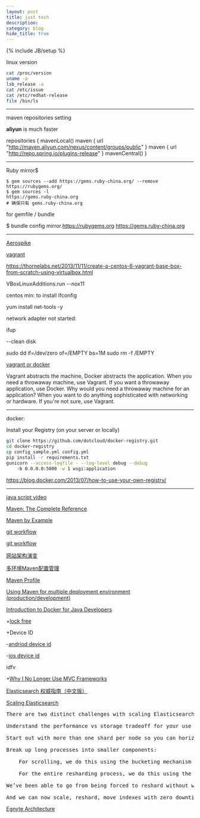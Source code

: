 ```yaml
---
layout: post
title: just tech
description: 
category: blog
hide_title: true
---
```

{% include JB/setup %}

linux version

```sh
cat /proc/version 
uname -a
lsb_release -a
cat /etc/issue
cat /etc/redhat-release 
file /bin/ls
```

-------------

maven repositories setting

**aliyun** is much faster

repositories {
    mavenLocal()
    maven { url "http://maven.aliyun.com/nexus/content/groups/public" }
    maven { url "http://repo.spring.io/plugins-release" }
    mavenCentral()
}

-----------------

Ruby mirror$ 

```
$ gem sources --add https://gems.ruby-china.org/ --remove https://rubygems.org/
$ gem sources -l
https://gems.ruby-china.org
# 确保只有 gems.ruby-china.org
```

for gemfile / bundle

$ bundle config mirror.https://rubygems.org https://gems.ruby-china.org

------------

[Aerospike](./)

[vagrant](https://www.vagrantup.com/docs/)


https://thornelabs.net/2013/11/11/create-a-centos-6-vagrant-base-box-from-scratch-using-virtualbox.html

VBoxLinuxAdditions.run --nox11

centos min: to install ifconfig

yum install net-tools -y


network adapter not started: 

ifup


--clean disk 


sudo dd if=/dev/zero of=/EMPTY bs=1M
sudo rm -f /EMPTY



[vagrant or docker](https://www.quora.com/What-is-the-difference-between-Docker-and-Vagrant-When-should-you-use-each-one)

Vagrant abstracts the machine, Docker abstracts the application.
When you need a throwaway machine, use Vagrant. If you want a throwaway application, use Docker.
Why would you need a throwaway machine for an application? When you want to do anything sophisticated with networking or hardware.
If you're not sure, use Vagrant.


-----

docker:

Install your Registry (on your server or locally)

```sh
git clone https://github.com/dotcloud/docker-registry.git
cd docker-registry
cp config_sample.yml config.yml
pip install -r requirements.txt
gunicorn --access-logfile - --log-level debug --debug 
    -b 0.0.0.0:5000 -w 1 wsgi:application
```
https://blog.docker.com/2013/07/how-to-use-your-own-registry/

----


[java script video](https://github.com/AllThingsSmitty/must-watch-javascript)

[Maven: The Complete Reference](http://books.sonatype.com/mvnref-book/reference/public-book.html)

[Maven by Example](http://books.sonatype.com/mvnex-book/reference/public-book.html)

[git workflow](http://nvie.com/posts/a-successful-git-branching-model/)

[git workflow](https://www.atlassian.com/git/tutorials/comparing-workflows)

[网站架构演变](http://greemranqq.iteye.com/blog/1997800)

[多环境Maven配置管理](http://buzheng.org/maven-profile-for-multiple-enviroments.html)

[Maven Profile](http://buzheng.org/maven-profile-for-multiple-enviroments.html)

[Using Maven for multiple deployment environment (production/development)](http://stackoverflow.com/questions/1149352/using-maven-for-multiple-deployment-environment-production-development)

[Introduction to Docker for Java Developers](https://examples.javacodegeeks.com/devops/docker/introduction-docker-java-developers/?utm_content=bufferaf2ae&utm_medium=social&utm_source=twitter.com&utm_campaign=buffer)


+[lock free](http://programmers.stackexchange.com/questions/141271/if-i-use-locks-can-my-algorithm-still-be-lock-free/307954#307954)


+Device ID

-[andriod device id](http://stackoverflow.com/questions/2785485/is-there-a-unique-android-device-id)

-[ios device id](http://www.cnblogs.com/BigPolarBear/p/3359526.html)

idfv


+[Why I No Longer Use MVC Frameworks](http://www.infoq.com/articles/no-more-mvc-frameworks)



[Elasticsearch 权威指南（中文版）](http://es.xiaoleilu.com/index.html)

[Scaling Elasticsearch](https://signalfx.com/scaling-elasticsearch-sharding-availability-hundreds-millions-documents/)

<pre>
There are two distinct challenges with scaling Elasticsearch centered around sharding: how many shards do you need and how do you reshard without downtime. But with a little work, we’ve found that both are solvable.

Understand the performance vs storage tradeoff for your use case through incremental baselining both starting with a single shard and moving up from there.

Start out with more than one shard per node so you can horizontally scale by adding nodes and moving shards until you hit a one-to-one ratio.

Break up long processes into smaller components:

    For scrolling, we do this using the bucketing mechanism described above.
 
    For the entire resharding process, we do this using the index generation mechanism described above.

We’ve been able to go from being forced to reshard without warning, to being able to predict when we’ll have to reshard and preparing for the process ahead of time.

And we can now scale, reshard, move indexes with zero downtime—maintaining availability and performance of Elasticsearch to both internal consumers of the service as well as SignalFx customers searching and navigating in our UI.
</pre>


[Egnyte Architecture](http://highscalability.com/blog/2016/2/15/egnyte-architecture-lessons-learned-in-building-and-scaling.html)

